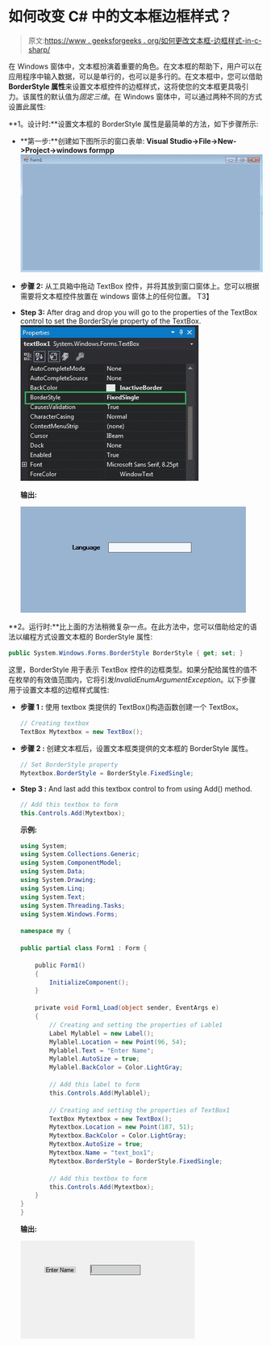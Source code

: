 # 如何改变 C# 中的文本框边框样式？

> 原文:[https://www . geeksforgeeks . org/如何更改文本框-边框样式-in-c-sharp/](https://www.geeksforgeeks.org/how-to-change-the-textbox-border-style-in-c-sharp/)

在 Windows 窗体中，文本框扮演着重要的角色。在文本框的帮助下，用户可以在应用程序中输入数据，可以是单行的，也可以是多行的。在文本框中，您可以借助 **BorderStyle 属性**来设置文本框控件的边框样式，这将使您的文本框更具吸引力。该属性的默认值为*固定三维*。在 Windows 窗体中，可以通过两种不同的方式设置此属性:

**1。设计时:**设置文本框的 BorderStyle 属性是最简单的方法，如下步骤所示:

*   **第一步:**创建如下图所示的窗口表单:
    **Visual Studio->File->New->Project->windows formpp**
    ![](img/1360c045c6c2debb857f904eacbae56c.png)
*   **步骤 2:** 从工具箱中拖动 TextBox 控件，并将其放到窗口窗体上。您可以根据需要将文本框控件放置在 windows 窗体上的任何位置。
    T3】
*   **Step 3:** After drag and drop you will go to the properties of the TextBox control to set the BorderStyle property of the TextBox.
    ![](img/f3242b8e64492e4b54c91554510dd855.png)

    **输出:**

    ![](img/555fc5a0bbaaf73a11df816d35ab75fa.png)

**2。运行时:**比上面的方法稍微复杂一点。在此方法中，您可以借助给定的语法以编程方式设置文本框的 BorderStyle 属性:

```cs
public System.Windows.Forms.BorderStyle BorderStyle { get; set; }
```

这里，BorderStyle 用于表示 TextBox 控件的边框类型。如果分配给属性的值不在枚举的有效值范围内，它将引发*InvalidEnumArgumentException*。以下步骤用于设置文本框的边框样式属性:

*   **步骤 1 :** 使用 textbox 类提供的 TextBox()构造函数创建一个 TextBox。

    ```cs
    // Creating textbox
    TextBox Mytextbox = new TextBox();

    ```

*   **步骤 2 :** 创建文本框后，设置文本框类提供的文本框的 BorderStyle 属性。

    ```cs
    // Set BorderStyle property
    Mytextbox.BorderStyle = BorderStyle.FixedSingle;

    ```

*   **Step 3 :** And last add this textbox control to from using Add() method.

    ```cs
    // Add this textbox to form
    this.Controls.Add(Mytextbox);

    ```

    **示例:**

    ```cs
    using System;
    using System.Collections.Generic;
    using System.ComponentModel;
    using System.Data;
    using System.Drawing;
    using System.Linq;
    using System.Text;
    using System.Threading.Tasks;
    using System.Windows.Forms;

    namespace my {

    public partial class Form1 : Form {

        public Form1()
        {
            InitializeComponent();
        }

        private void Form1_Load(object sender, EventArgs e)
        {
            // Creating and setting the properties of Lable1
            Label Mylablel = new Label();
            Mylablel.Location = new Point(96, 54);
            Mylablel.Text = "Enter Name";
            Mylablel.AutoSize = true;
            Mylablel.BackColor = Color.LightGray;

            // Add this label to form
            this.Controls.Add(Mylablel);

            // Creating and setting the properties of TextBox1
            TextBox Mytextbox = new TextBox();
            Mytextbox.Location = new Point(187, 51);
            Mytextbox.BackColor = Color.LightGray;
            Mytextbox.AutoSize = true;
            Mytextbox.Name = "text_box1";
            Mytextbox.BorderStyle = BorderStyle.FixedSingle;

            // Add this textbox to form
            this.Controls.Add(Mytextbox);
        }
    }
    }
    ```

    **输出:**

    ![](img/278db912a1cebb9d21dadf841343be56.png)